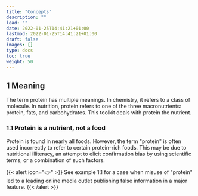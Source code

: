 ```yaml
---
title: "Concepts"
description: ""
lead: ""
date: 2022-01-25T14:41:21+01:00
lastmod: 2022-01-25T14:41:21+01:00
draft: false
images: []
type: docs
toc: true
weight: 50
---
```


## 1 Meaning
The term protein has multiple meanings. In chemistry, it refers to a class of molecule. In nutrition, protein refers to one of the three macronutrients: protein, fats, and carbohydrates. This toolkit deals with protein the nutrient.

### 1.1 Protein is a nutrient, not a food
Protein is found in nearly all foods. However, the term "protein" is often used incorrectly to refer to certain protein-rich foods. This may be due to nutritional illiteracy, an attempt to elicit confirmation bias by using scientific terms, or a combination of such factors.

{{< alert icon="👉" >}}
See example 1.1 for a case when misuse of "protein" led to a leading online media outlet publishing false information in a major feature.
{{< /alert >}}




